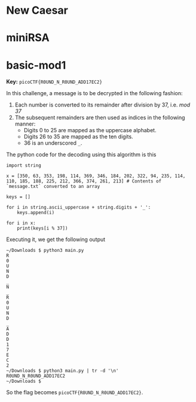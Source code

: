 # New Caesar

# miniRSA

# basic-mod1

**Key:** `picoCTF{R0UND_N_R0UND_ADD17EC2}`

In this challenge, a message is to be decrypted in the following fashion:

1. Each number is converted to its remainder after division by 37, i.e. *mod 37*
2. The subsequent remainders are then used as indices in the following manner:
    - Digits 0 to 25 are mapped as the uppercase alphabet.
    - Digits 26 to 35 are mapped as the ten digits.
    - 36 is an underscored `_`.

The python code for the decoding using this algorithm is this

```
import string

x = [350, 63, 353, 198, 114, 369, 346, 184, 202, 322, 94, 235, 114, 110, 185, 188, 225, 212, 366, 374, 261, 213] # Contents of `message.txt` converted to an array

keys = []

for i in string.ascii_uppercase + string.digits + '_':
    keys.append(i)

for i in x:
    print(keys[i % 37])

```

Executing it, we get the following output

```
~/Downloads $ python3 main.py
R
0
U
N
D
_
N
_
R
0
U
N
D
_
A
D
D
1
7
E
C
2
~/Downloads $ python3 main.py | tr -d '\n'
R0UND_N_R0UND_ADD17EC2
~/Downloads $
```

So the flag becomes `picoCTF{R0UND_N_R0UND_ADD17EC2}`.
